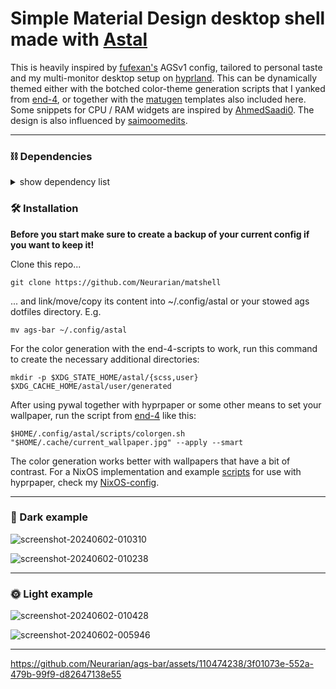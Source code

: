 # Simple Material Design desktop shell made with [Astal](https://github.com/Aylur/astal)

This is heavily inspired by [fufexan's](https://github.com/fufexan/dotfiles) AGSv1 config, tailored to personal taste and my multi-monitor desktop setup on [hyprland](https://github.com/hyprwm/Hyprland). This can be dynamically themed either with the botched color-theme generation scripts that I yanked from [end-4](https://github.com/end-4/dots-hyprland), or together with the [matugen](https://github.com/InioX/matugen) templates also included here. Some snippets for CPU / RAM widgets are inspired by [AhmedSaadi0](https://github.com/AhmedSaadi0/my-hyprland-config/tree/main). The design is also influenced by [saimoomedits](https://github.com/saimoomedits/eww-widgets).

______________________________________________________________________

### ⛓️ Dependencies

<details>
  <summary>show dependency list</summary>

#### Required:

- astal
- ags
- hyprland
- adw-gtk3-git
- adwaita-icon-theme
- coreutils
- dart-sass
- gawk
- imagemagick
- procps-ng
- ripgrep
- util-linux
- Material Symbols Outlined Font
- ***For the end-4 scripts:***
  - python-materialyoucolor-git
  - gradience-git
  - python-libsass
  - python-material-color-utilities
  - python-build
  - python-pillow
  - python-pywal
  - python-setuptools-scm
  - python-wheel
- ***For matugen:***
  - matugen
  - [image-hct](https://github.com/Neurarian/NixOS-config/tree/master/packages/image-hct) (optional; for additional chroma/tone based theming)

#### Not required but launched by Astal widgets:

- gnome-control-center
- mission-center
- overskride
- pwvucontrol

</details>

### 🛠️ Installation

**Before you start make sure to create a backup of your current config if you want to keep it!**

Clone this repo...

```console
git clone https://github.com/Neurarian/matshell
```

... and link/move/copy its content into ~/.config/astal or your stowed ags dotfiles directory. E.g.

```console
mv ags-bar ~/.config/astal
```

For the color generation with the end-4-scripts to work, run this command to create the necessary additional directories:

```console
mkdir -p $XDG_STATE_HOME/astal/{scss,user} $XDG_CACHE_HOME/astal/user/generated
```

After using pywal together with hyprpaper or some other means to set your wallpaper, run the script from [end-4](https://github.com/end-4/dots-hyprland) like this:

```console
$HOME/.config/astal/scripts/colorgen.sh "$HOME/.cache/current_wallpaper.jpg" --apply --smart
```

The color generation works better with wallpapers that have a bit of contrast.
For a NixOS implementation and example [scripts](https://github.com/Neurarian/NixOS-config/blob/master/home/Liqyid/common/scripts/wal_set.nix) for use with hyprpaper, check my [NixOS-config](https://github.com/Neurarian/NixOS-config).

______________________________________________________________________

### 🌚 Dark example

![screenshot-20240602-010310](https://github.com/Neurarian/ags-bar/assets/110474238/39baf677-26bf-402a-8d33-8a8cd326bbe3)

![screenshot-20240602-010238](https://github.com/Neurarian/ags-bar/assets/110474238/e3e87c15-e8f4-481c-b71a-1625542887d1)

______________________________________________________________________

### 🌞 Light example

![screenshot-20240602-010428](https://github.com/Neurarian/ags-bar/assets/110474238/4efbb62d-b416-44e2-a044-92e4704b3d83)

![screenshot-20240602-005946](https://github.com/Neurarian/ags-bar/assets/110474238/36195074-559a-4a52-ba26-96869a512db1)

______________________________________________________________________

https://github.com/Neurarian/ags-bar/assets/110474238/3f01073e-552a-479b-99f9-d82647138e55
